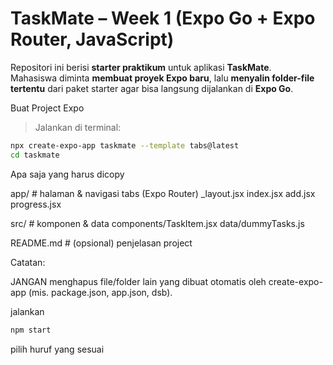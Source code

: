# TaskMate – Week 1 (Expo Go + Expo Router, JavaScript)

Repositori ini berisi **starter praktikum** untuk aplikasi **TaskMate**.  
Mahasiswa diminta **membuat proyek Expo baru**, lalu **menyalin folder-file tertentu** dari paket starter agar bisa langsung dijalankan di **Expo Go**.

 Buat Project Expo

> Jalankan di terminal:

```bash
npx create-expo-app taskmate --template tabs@latest
cd taskmate
```
Apa saja yang harus dicopy

app/                    # halaman & navigasi tabs (Expo Router)
  _layout.jsx
  index.jsx
  add.jsx
  progress.jsx

src/                    # komponen & data
  components/TaskItem.jsx
  data/dummyTasks.js

README.md               # (opsional) penjelasan project

Catatan:

JANGAN menghapus file/folder lain yang dibuat otomatis oleh create-expo-app (mis. package.json, app.json, dsb).

jalankan 
```bash
npm start
```
pilih huruf yang sesuai


